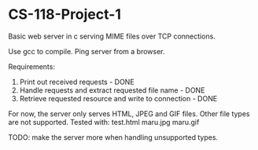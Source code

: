 CS-118-Project-1
================

Basic web server in c serving MIME files over TCP connections.

Use gcc to compile. Ping server from a browser.

Requirements:
1. Print out received requests - DONE
2. Handle requests and extract requested file name - DONE
3. Retrieve requested resource and write to connection - DONE

For now, the server only serves HTML, JPEG and GIF files. Other file types are not supported. 
Tested with:
	test.html
	maru.jpg
	maru.gif

TODO: make the server more when handling unsupported types.